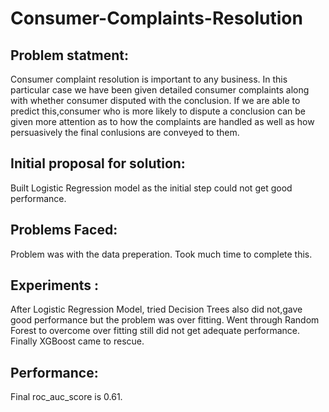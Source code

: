 # Consumer-Complaints-Resolution

Problem statment:
-----------------
Consumer complaint resolution is important to any business. In this particular case we have been given detailed consumer complaints along with whether consumer disputed with the conclusion. If we are able to predict this,consumer who is more likely to dispute a conclusion can be given more attention as to how the complaints are handled as well as how persuasively the final conlusions are conveyed to them.

Initial proposal for solution:
------------------------------
Built Logistic Regression model as the initial step could not get good performance. 

Problems Faced:
---------------
Problem was with the data preperation. Took much time to complete this.

Experiments :
-------------

After Logistic Regression Model, tried Decision Trees also did not,gave good performance but the problem was over fitting. Went through Random Forest to overcome over fitting still did not get adequate performance. Finally XGBoost came to rescue.


Performance:
------------
Final roc_auc_score is 0.61.
